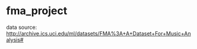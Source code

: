 # fma_project

data source: http://archive.ics.uci.edu/ml/datasets/FMA%3A+A+Dataset+For+Music+Analysis#
